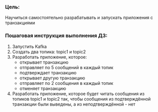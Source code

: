 ### Цель:
Научиться самостоятельно разрабатывать и запускать приложения с транзакциями


### Пошаговая инструкция выполнения ДЗ:
1. Запустить Kafka
2. Создать два топика: topic1 и topic2
3. Разработать приложение, которое:
   - открывает транзакцию
   - отправляет по 5 сообщений в каждый топик
   - подтверждает транзакцию
   - открывает другую транзакцию
   - отправляет по 2 сообщения в каждый топик
   - отменяет транзакцию
4. Разработать приложение, которое будет читать сообщения из топиков topic1 и topic2 так, чтобы сообщения из подтверждённой транзакции были выведены, а из неподтверждённой - нет
